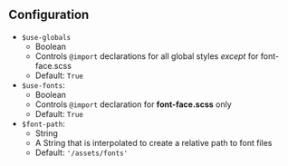 ## Configuration

* `$use-globals`
  - Boolean
  - Controls `@import` declarations for all global styles *except* for font-face.scss
  - Default: `True`
* `$use-fonts`:
  - Boolean
  - Controls `@import` declaration for **font-face.scss** only
  - Default: `True`
* `$font-path`:
  - String
  - A String that is interpolated to create a relative path to font files
  - Default: `'/assets/fonts'`
